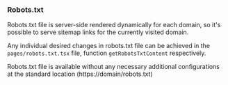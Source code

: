### Robots.txt

Robots.txt file is server-side rendered dynamically for each domain, so it's possible to serve sitemap links for the currently visited domain.

Any individual desired changes in robots.txt file can be achieved in the `pages/robots.txt.tsx` file, function `getRobotsTxtContent` respectively.

Robots.txt file is available without any necessary additional configurations at the standard location (https://domain/robots.txt)
